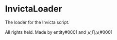 # InvictaLoader

The loader for the Invicta script.

All rights held.
Made by entity#0001 and 乂几乂#0001
